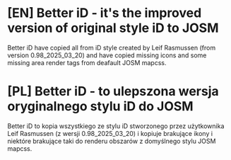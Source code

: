 # [EN] Better iD - it's the improved version of original style iD to JOSM
Better iD have copied all from iD style created by Leif Rasmussen (from version 0.98_2025_03_20) and have copied missing icons and some missing area render tags from deafault JOSM mapcss.

# [PL] Better iD - to ulepszona wersja oryginalnego stylu iD do JOSM
Better iD to kopia wszystkiego ze stylu iD stworzonego przez użytkownika Leif Rasmussen (z wersji 0.98_2025_03_20) i kopiuje brakujące ikony i niektóre brakujące taki do renderu obszarów z domyślnego stylu JOSM mapcss.
